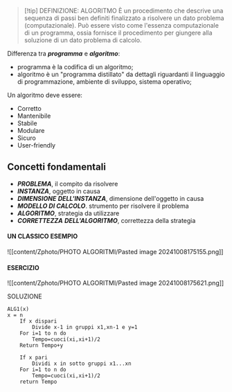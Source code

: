 >[!tip] DEFINIZIONE: ALGORITMO
>È un procedimento che descrive una sequenza di passi ben definiti finalizzato a risolvere un dato problema (computazionale).
>Può essere visto come l'essenza computazionale di un programma, ossia fornisce il procedimento per giungere alla soluzione di un dato problema di calcolo.

Differenza tra ***programma*** e ***algoritmo***:
- programma è la codifica di un algoritmo;
- algoritmo è un "programma distillato" da dettagli riguardanti il linguaggio di programmazione, ambiente di sviluppo, sistema operativo;

Un algoritmo deve essere:
- Corretto
- Mantenibile
- Stabile
- Modulare
- Sicuro
- User-friendly

## Concetti fondamentali
- ***PROBLEMA***, il compito da risolvere
- ***INSTANZA***, oggetto in causa
- ***DIMENSIONE*** ***DELL'INSTANZA***, dimensione dell'oggetto in causa
- ***MODELLO DI CALCOLO***. strumento per risolvere il problema
- ***ALGORITMO***, strategia da utilizzare
- ***CORRETTEZZA*** ***DELL'ALGORITMO***, correttezza della strategia

#### UN CLASSICO ESEMPIO
![[content/Zphoto/PHOTO ALGORITMI/Pasted image 20241008175155.png]]


#### ESERCIZIO
![[content/Zphoto/PHOTO ALGORITMI/Pasted image 20241008175621.png]]

SOLUZIONE
```
ALG1(x)
x = n
	If x dispari
		Divide x-1 in gruppi x1,xn-1 e y=1
	For i=1 to n do
		Tempo=cuoci(xi,xi+1)/2
	Return Tempo+y

	If x pari
		Dividi x in sotto gruppi x1...xn 
	For i=1 to n do
		Tempo=cuoci(xi,xi+1)/2
	return Tempo
```